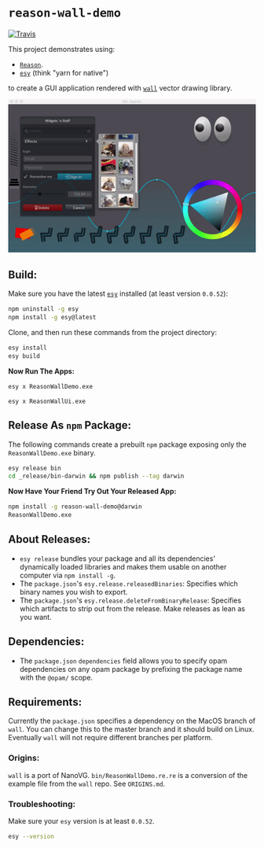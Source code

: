 # `reason-wall-demo`

[![Travis](https://img.shields.io/travis/jordwalke/reason-wall-demo.svg)](https://travis-ci.org/jordwalke/reason-wall-demo)

This project demonstrates using:

- [`Reason`](https://reasonml.github.io).
- [`esy`](https://github.com/esy/esy) (think "yarn for native")

to create a GUI application rendered with
[`wall`](https://github.com/let-def/wall) vector
drawing library.

![Wall Demo](./Demo.gif)



## Build:

Make sure you have the latest [`esy`](https://github.com/esy/esy) installed (at
least version `0.0.52`):
```sh
npm uninstall -g esy
npm install -g esy@latest
```

Clone, and then run these commands from the project directory:
```sh
esy install
esy build
```

**Now Run The Apps:**

```
esy x ReasonWallDemo.exe
```

```
esy x ReasonWallUi.exe
```

## Release As `npm` Package:

The following commands create a prebuilt `npm` package exposing only the
`ReasonWallDemo.exe` binary.

```sh
esy release bin
cd _release/bin-darwin && npm publish --tag darwin
```

**Now Have Your Friend Try Out Your Released App:**

```sh
npm install -g reason-wall-demo@darwin
ReasonWallDemo.exe
```

## About Releases:

- `esy release` bundles your package and all its dependencies' dynamically
  loaded libraries and makes them usable on another computer via `npm install -g`.
- The `package.json`'s `esy.release.releasedBinaries`: Specifies which binary
  names you wish to export.
- The `package.json`'s `esy.release.deleteFromBinaryRelease`: Specifies which
  artifacts to strip out from the release. Make releases as lean as you want.

## Dependencies:
- The `package.json` `dependencies` field allows you to specify opam
  dependencies on any opam package by prefixing the package name with the
  `@opam/` scope.

## Requirements:
Currently the `package.json` specifies a dependency on the MacOS branch of
`wall`. You can change this to the master branch and it should build on Linux.
Eventually `wall` will not require different branches per platform.

### Origins:

`wall` is a port of NanoVG. `bin/ReasonWallDemo.re.re` is a conversion of the
example file from the `wall` repo. See `ORIGINS.md`.

### Troubleshooting:

Make sure your `esy` version is at least `0.0.52`.

```sh
esy --version
```
